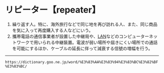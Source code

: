 # リピーター【repeater】

1. 繰り返す人。特に、海外旅行などで同じ地を再び訪れる人、また、同じ商品を気に入って再度購入する人などにいう。
2. 攜帯電話の通信事業者が設置した中継局や、[LAN](https://dictionary.goo.ne.jp/word/LAN/#jn-229923)などのコンピューターネットワークで用いられる中継裝置。電波が弱い場所や屆きにくい場所での通話を可能にするほか、ケーブルの延長に伴って減衰する信號の増幅を行う。

---
`https://dictionary.goo.ne.jp/word/%E3%83%AA%E3%83%94%E3%83%BC%E3%82%BF%E3%83%BC/`